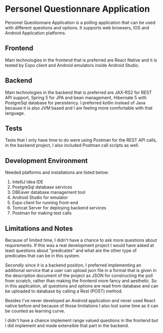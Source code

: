 # Personel Questionnare Application

Personel Questionnare Application is a polling application that can be used with different questions and options. It supports web browsers, IOS and Android Application platforms. 

## Frontend

Main technologies in the frontend that is preferred are React Native and it is tested by Expo client and Android emulators inside Android Studio. 


## Backend

Main technologies in the backend that is preferred are JAX-RS2 for REST API support, Spring 5 for JPA and bean management, Hibernate 5 with PostgreSql database for persistency. I preferred kotlin instead of Java because it is also JVM based and I am feeling more comfortable with that language. 

## Tests
Tests that I only have time to do were using Postman for the REST API calls, in the backend project, I also included Postman call scripts as well. 

## Development Environment
Needed platforms and installations are listed below:
1. IntelliJ Idea IDE
2. PostgreSql database services
3. DBEaver database management tool
4. Android Studio for emulator
5. Expo client for running front-end
6. Tomcat Server for deploying backend services
7. Postman for making test calls

## Limitations and Notes
Because of limited time, I didn't have a chance to ask more questions about requirements. If this was a real development project I would have asked at least questions about "predicates" and what are the other type of predicates that can be in this system. 

Secondly since it is a backend position, I preferred implementing an additional service that a user can upload json file in a format that is given in the description document of the project as JSON for constructing the poll from scratch, rather than making the frontend more fancy and aesthetic. 
So in this application, all questions and options are read from database and can be uploaded to database by calling a Rest (POST) method. 

Besides I've never developed an Android application and never used React native before and because of those limitations I also lost some time as it can be counted as learning curve.  

I didn't have a chance implement range valued questions in the frontend but I did implement and made extensible that part in the backend. 
